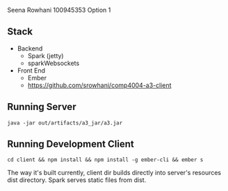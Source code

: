 Seena Rowhani
100945353
Option 1
## Stack
- Backend
  - Spark (jetty)
  - sparkWebsockets
- Front End
  - Ember
  - https://github.com/srowhani/comp4004-a3-client
## Running Server

`java -jar out/artifacts/a3_jar/a3.jar`

## Running Development Client

`cd client && npm install && npm install -g ember-cli && ember s`

The way it's built currently, client dir builds directly into server's resources dist directory. Spark serves static files from dist.

